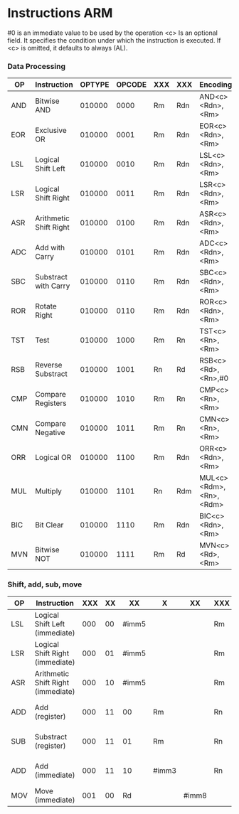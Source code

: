 # Instructions ARM

\#0 is an immediate value to be used by the operation
\<c\> Is an optional field. It specifies the condition under which the instruction is executed. If \<c\> is omitted, it defaults to always (AL).

### Data Processing

OP |Instruction				|OPTYPE|OPCODE	|XXX|XXX|Encoding
---|------------------------|------|--------|---|---|--------
AND|Bitwise AND				|010000|0000	|Rm |Rdn|AND\<c\> \<Rdn\>,\<Rm\>
EOR|Exclusive OR			|010000|0001	|Rm |Rdn|EOR\<c\> \<Rdn\>,\<Rm\>
LSL|Logical Shift Left		|010000|0010	|Rm |Rdn|LSL\<c\> \<Rdn\>,\<Rm\>
LSR|Logical Shift Right		|010000|0011	|Rm |Rdn|LSR\<c\> \<Rdn\>,\<Rm\>
ASR|Arithmetic Shift Right	|010000|0100	|Rm |Rdn|ASR\<c\> \<Rdn\>,\<Rm\>
ADC|Add with Carry			|010000|0101	|Rm |Rdn|ADC\<c\> \<Rdn\>,\<Rm\>
SBC|Substract with Carry	|010000|0110	|Rm |Rdn|SBC\<c\> \<Rdn\>,\<Rm\>
ROR|Rotate Right			|010000|0110	|Rm |Rdn|ROR\<c\> \<Rdn\>,\<Rm\>
TST|Test					|010000|1000	|Rm |Rn |TST\<c\> \<Rn\>,\<Rm\>
RSB|Reverse Substract		|010000|1001	|Rn |Rd |RSB\<c\> \<Rd\>,\<Rn\>,\#0
CMP|Compare Registers		|010000|1010	|Rm |Rn |CMP\<c\> \<Rn\>,\<Rm\>
CMN|Compare Negative		|010000|1011	|Rm |Rn |CMN\<c\> \<Rn\>,\<Rm\>
ORR|Logical OR				|010000|1100	|Rm |Rdn|ORR\<c\> \<Rdn\>,\<Rm\>
MUL|Multiply				|010000|1101	|Rn |Rdm|MUL\<c\> \<Rdm\>,\<Rn\>,\<Rdm\>
BIC|Bit Clear				|010000|1110	|Rm |Rdn|BIC\<c\> \<Rdn\>,\<Rm\>
MVN|Bitwise NOT				|010000|1111	|Rm |Rd |MVN\<c\> \<Rd\>,\<Rm\>

### Shift, add, sub, move

OP |Instruction							|XXX|XX|XX		|X		|XX		|XXX|XXX|Encoding
---|------------------------------------|---|--|--------|-------|-------|---|---|--------
LSL|Logical Shift Left (immediate)		|000|00|\#imm5	|		|		|Rm |Rd |LSL\<c\> \<Rd\>,\<Rm\>,\#imm5
LSR|Logical Shift Right (immediate)		|000|01|\#imm5	|		|		|Rm |Rd |LSR\<c\> \<Rd\>,\<Rm\>,\#imm5
ASR|Arithmetic Shift Right (immediate)	|000|10|\#imm5	|		|		|Rm |Rd |ASR\<c\> \<Rd\>,\<Rm\>,\#imm5
ADD|Add (register)						|000|11|00		|Rm		|		|Rn |Rd |ADD\<c\> \<Rd\>,\<Rn\>,\<Rm\>
SUB|Substract (register)				|000|11|01		|Rm		|		|Rn |Rd |SUB\<c\> \<Rd\>,\<Rn\>,\<Rm\>
ADD|Add (immediate)						|000|11|10		|\#imm3	|		|Rn |Rd |ADD\<c\> \<Rd\>,\<Rn\>,\#imm3
MOV|Move (immediate)					|001|00|Rd		|		|\#imm8	|	|	|MOV\<c\> \<Rd\>,\#imm8


